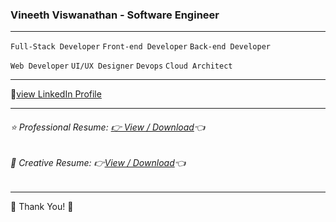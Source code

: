 ### Vineeth Viswanathan - Software Engineer
-------
`Full-Stack Developer` `Front-end Developer` `Back-end Developer`

`Web Developer` `UI/UX Designer` `Devops` `Cloud Architect`

-------
🔗[view LinkedIn Profile](https://www.linkedin.com/in/vineeth-pappu-tech-savvy "View LinkedIn Profile")

------

###### ⭐ Professional Resume: [👉 View / Download](https://vineeth-pappu.github.io/resume/vineeth-professional-resume.pdf "View/Download Resume")👈

###### 🌟 Creative Resume: 👉[View / Download](https://vineeth-pappu.github.io/resume/vineeth-creative-google-resume.pdf "View/Download Resume")👈

------



🥂 Thank You! 💜


